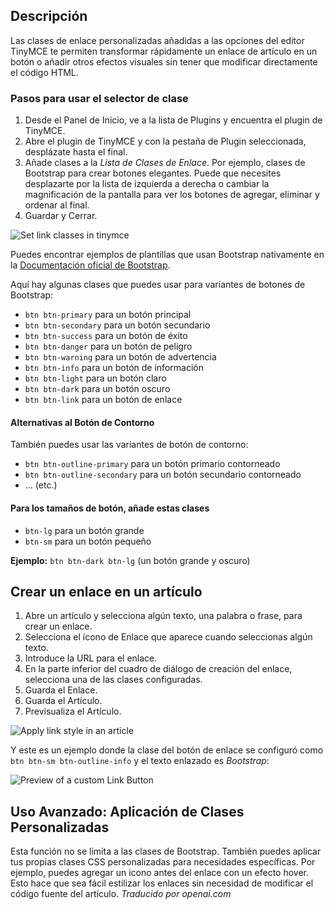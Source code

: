 <!-- Filename: J5.x:Add_a_class_selector_to_the_create_link_dialog / Display title: Artículo: Editar - Estilos de Enlace -->

## Descripción

Las clases de enlace personalizadas añadidas a las opciones del editor TinyMCE te permiten transformar rápidamente un enlace de artículo en un botón o añadir otros efectos visuales sin tener que modificar directamente el código HTML.

### Pasos para usar el selector de clase

1. Desde el Panel de Inicio, ve a la lista de Plugins y encuentra el plugin de TinyMCE.
2. Abre el plugin de TinyMCE y con la pestaña de Plugin seleccionada, desplázate hasta el final.
3. Añade clases a la *Lista de Clases de Enlace*. Por ejemplo, clases de Bootstrap para crear botones elegantes. Puede que necesites desplazarte por la lista de izquierda a derecha o cambiar la magnificación de la pantalla para ver los botones de agregar, eliminar y ordenar al final.
4. Guardar y Cerrar.

![Set link classes in tinymce](../../../en/images/articles/article-edit-link-style-tinymce.png)

Puedes encontrar ejemplos de plantillas que usan Bootstrap nativamente en la [Documentación oficial de Bootstrap](https://getbootstrap.com/docs/5.3/components/buttons/).

Aquí hay algunas clases que puedes usar para variantes de botones de Bootstrap:

- `btn btn-primary` para un botón principal
- `btn btn-secondary` para un botón secundario
- `btn btn-success` para un botón de éxito
- `btn btn-danger` para un botón de peligro
- `btn btn-warning` para un botón de advertencia
- `btn btn-info` para un botón de información
- `btn btn-light` para un botón claro
- `btn btn-dark` para un botón oscuro
- `btn btn-link` para un botón de enlace

#### Alternativas al Botón de Contorno

También puedes usar las variantes de botón de contorno:

- `btn btn-outline-primary` para un botón primario contorneado
- `btn btn-outline-secondary` para un botón secundario contorneado
- … (etc.)

#### Para los tamaños de botón, añade estas clases

- `btn-lg` para un botón grande
- `btn-sm` para un botón pequeño

**Ejemplo:** `btn btn-dark btn-lg` (un botón grande y oscuro)

## Crear un enlace en un artículo

1. Abre un artículo y selecciona algún texto, una palabra o frase, para crear un enlace.
2. Selecciona el ícono de Enlace que aparece cuando seleccionas algún texto.
3. Introduce la URL para el enlace.
4. En la parte inferior del cuadro de diálogo de creación del enlace, selecciona una de las clases configuradas.
5. Guarda el Enlace.
6. Guarda el Artículo.
7. Previsualiza el Artículo.

![Apply link style in an article](../../../en/images/articles/article-edit-link-style-apply.png)

Y este es un ejemplo donde la clase del botón de enlace se configuró como `btn btn-sm btn-outline-info` y el texto enlazado es *Bootstrap*:

![Preview of a custom Link Button](../../../en/images/articles/article-edit-link-style-preview.png)

## Uso Avanzado: Aplicación de Clases Personalizadas

Esta función no se limita a las clases de Bootstrap. También puedes aplicar tus propias clases CSS personalizadas para necesidades específicas. Por ejemplo, puedes agregar un icono antes del enlace con un efecto hover. Esto hace que sea fácil estilizar los enlaces sin necesidad de modificar el código fuente del artículo. 
*Traducido por openai.com*

